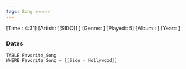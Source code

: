 ```yaml
---
tags: Song ⭐⭐⭐⭐⭐ 
---
```

[Time:: 4:31]
[Artist:: [[SIDO]] ]
[Genre:: ]
[Played:: 5]
[Album:: ]
[Year:: ]
### Dates
````dataview
TABLE Favorite_Song
WHERE Favorite_Song = [[Sido - Hollywood]]
````